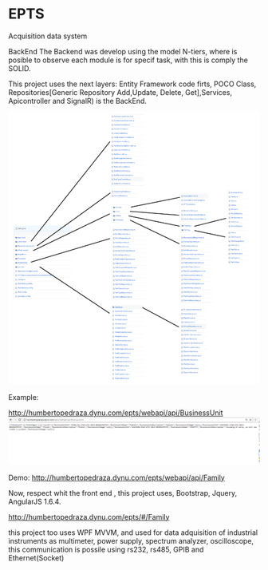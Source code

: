 # EPTS
Acquisition data system

BackEnd
The Backend was develop using the model N-tiers, where is posible to observe each module is for specif task, with this is comply the SOLID.

This project uses the next layers: Entity Framework code firts, POCO Class, Repositories[Generic Repository Add,Update, Delete, Get],Services, Apicontroller and SignalR) is the BackEnd.

![alt text](https://github.com/hbkhum/EPTS/blob/master/Architecture.png)


Example:

http://humbertopedraza.dynu.com/epts/webapi/api/BusinessUnit
![alt text](https://github.com/hbkhum/EPTS/blob/master/Web%20API%20Service.png)




Demo:
http://humbertopedraza.dynu.com/epts/webapi/api/Family

Now, respect whit the front end , this project uses, Bootstrap, Jquery, AngularJS 1.6.4.

http://humbertopedraza.dynu.com/epts/#/Family


this project too uses WPF MVVM, and used for data adquisition of industrial instruments as multimeter, power supply, spectrum analyzer, oscilloscope, this communication is possile using rs232, rs485, GPIB and Ethernet(Socket)
